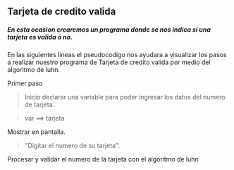  ## Tarjeta de credito valida 
  


##### En esta ocasion crearemos un programa donde se nos indica si una tarjeta es valida o no.

En las siguientes lineas el pseudocodigo nos ayudara a visualizar los pasos a realizar 
nuestro programa de Tarjeta de credito valida por medio del algoritmo de luhn.

Primer paso
>Inicio
declarar una variable para poder ingresar los datos del numero de tarjeta.

>var ==> tarjeta 

Mostrar en pantalla.

>"Digitar el numero de su tarjeta".

Procesar y validar  el numero de la tarjeta con el algoritmo de luhn






